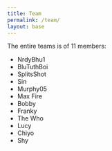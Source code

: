 ```yaml
---
title: Team
permalink: /team/
layout: base
---
```


The entire teams is of 11 members:
- NrdyBhu1
- BluTuthBoi
- SplitsShot
- Sin
- Murphy05
- Max Fire
- Bobby
- Franky 
- The Who 
- Lucy
- Chiyo
- Shy
